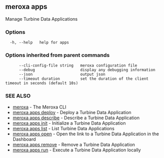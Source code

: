 ## meroxa apps

Manage Turbine Data Applications

### Options

```
  -h, --help   help for apps
```

### Options inherited from parent commands

```
      --cli-config-file string   meroxa configuration file
      --debug                    display any debugging information
      --json                     output json
      --timeout duration         set the duration of the client timeout in seconds (default 10s)
```

### SEE ALSO

* [meroxa](meroxa.md)	 - The Meroxa CLI
* [meroxa apps deploy](meroxa_apps_deploy.md)	 - Deploy a Turbine Data Application
* [meroxa apps describe](meroxa_apps_describe.md)	 - Describe a Turbine Data Application
* [meroxa apps init](meroxa_apps_init.md)	 - Initialize a Turbine Data Application
* [meroxa apps list](meroxa_apps_list.md)	 - List Turbine Data Applications
* [meroxa apps open](meroxa_apps_open.md)	 - Open the link to a Turbine Data Application in the Dashboard
* [meroxa apps remove](meroxa_apps_remove.md)	 - Remove a Turbine Data Application
* [meroxa apps run](meroxa_apps_run.md)	 - Execute a Turbine Data Application locally

